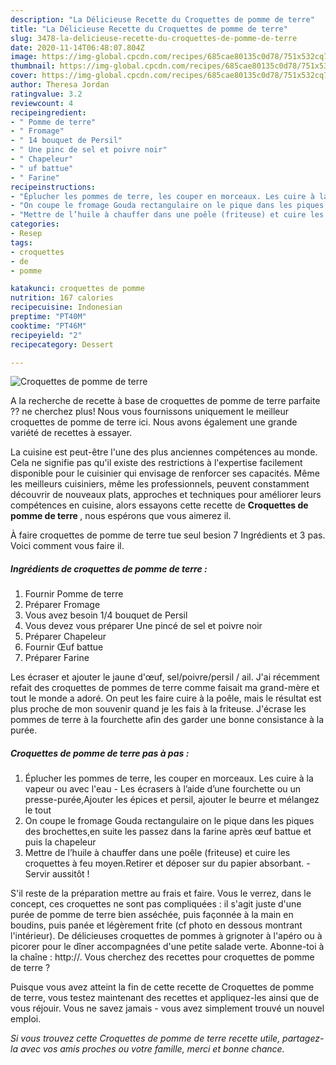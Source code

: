 ```yaml
---
description: "La Délicieuse Recette du Croquettes de pomme de terre"
title: "La Délicieuse Recette du Croquettes de pomme de terre"
slug: 3478-la-delicieuse-recette-du-croquettes-de-pomme-de-terre
date: 2020-11-14T06:48:07.804Z
image: https://img-global.cpcdn.com/recipes/685cae80135c0d78/751x532cq70/croquettes-de-pomme-de-terre-photo-principale-de-la-recette.jpg
thumbnail: https://img-global.cpcdn.com/recipes/685cae80135c0d78/751x532cq70/croquettes-de-pomme-de-terre-photo-principale-de-la-recette.jpg
cover: https://img-global.cpcdn.com/recipes/685cae80135c0d78/751x532cq70/croquettes-de-pomme-de-terre-photo-principale-de-la-recette.jpg
author: Theresa Jordan
ratingvalue: 3.2
reviewcount: 4
recipeingredient:
- " Pomme de terre"
- " Fromage"
- " 14 bouquet de Persil"
- " Une pinc de sel et poivre noir"
- " Chapeleur"
- " uf battue"
- " Farine"
recipeinstructions:
- "Éplucher les pommes de terre, les couper en morceaux. Les cuire à la vapeur ou avec l&#39;eau  Les écrasers à l’aide d’une fourchette ou un presse-purée,Ajouter les épices et persil, ajouter le beurre et mélangez le tout"
- "On coupe le fromage Gouda rectangulaire on le pique dans les piques des brochettes,en suite les passez dans la farine après œuf battue et puis la chapeleur"
- "Mettre de l’huile à chauffer dans une poêle (friteuse) et cuire les croquettes à feu moyen.Retirer et déposer sur du papier absorbant. Servir aussitôt !"
categories:
- Resep
tags:
- croquettes
- de
- pomme

katakunci: croquettes de pomme 
nutrition: 167 calories
recipecuisine: Indonesian
preptime: "PT40M"
cooktime: "PT46M"
recipeyield: "2"
recipecategory: Dessert

---
```



![Croquettes de pomme de terre](https://img-global.cpcdn.com/recipes/685cae80135c0d78/751x532cq70/croquettes-de-pomme-de-terre-photo-principale-de-la-recette.jpg)

A la recherche de recette à base de croquettes de pomme de terre parfaite ?? ne cherchez plus! Nous vous fournissons uniquement le meilleur croquettes de pomme de terre ici. Nous avons également une grande variété de recettes à essayer.

La cuisine est peut-être l'une des plus anciennes compétences au monde. Cela ne signifie pas qu'il existe des restrictions à l'expertise facilement disponible pour le cuisinier qui envisage de renforcer ses capacités. Même les meilleurs cuisiniers, même les professionnels, peuvent constamment découvrir de nouveaux plats, approches et techniques pour améliorer leurs compétences en cuisine, alors essayons cette recette de <strong> Croquettes de pomme de terre </strong>, nous espérons que vous aimerez il.

<!--inarticleads1-->

À faire croquettes de pomme de terre tue seul besion 7 Ingrédients et 3 pas. Voici comment vous faire il.

##### Ingrédients de croquettes de pomme de terre :

1. Fournir  Pomme de terre
1. Préparer  Fromage
1. Vous avez besoin  1/4 bouquet de Persil
1. Vous devez vous préparer  Une pincé de sel et poivre noir
1. Préparer  Chapeleur
1. Fournir  Œuf battue
1. Préparer  Farine


Les écraser et ajouter le jaune d&#39;œuf, sel/poivre/persil / ail. J&#39;ai récemment refait des croquettes de pommes de terre comme faisait ma grand-mère et tout le monde a adoré. On peut les faire cuire à la poêle, mais le résultat est plus proche de mon souvenir quand je les fais à la friteuse. J&#39;écrase les pommes de terre à la fourchette afin des garder une bonne consistance à la purée. 

<!--inarticleads2-->

##### Croquettes de pomme de terre pas à pas :

1. Éplucher les pommes de terre, les couper en morceaux. Les cuire à la vapeur ou avec l&#39;eau  - Les écrasers à l’aide d’une fourchette ou un presse-purée,Ajouter les épices et persil, ajouter le beurre et mélangez le tout
1. On coupe le fromage Gouda rectangulaire on le pique dans les piques des brochettes,en suite les passez dans la farine après œuf battue et puis la chapeleur
1. Mettre de l’huile à chauffer dans une poêle (friteuse) et cuire les croquettes à feu moyen.Retirer et déposer sur du papier absorbant. - Servir aussitôt !


S&#39;il reste de la préparation mettre au frais et faire. Vous le verrez, dans le concept, ces croquettes ne sont pas compliquées : il s&#39;agit juste d&#39;une purée de pomme de terre bien asséchée, puis façonnée à la main en boudins, puis panée et légèrement frite (cf photo en dessous montrant l&#39;intérieur). De délicieuses croquettes de pommes à grignoter à l&#39;apéro ou à picorer pour le dîner accompagnées d&#39;une petite salade verte. Abonne-toi à la chaîne : http://. Vous cherchez des recettes pour croquettes de pomme de terre ? 

<!--inarticleads1-->

<p>
Puisque vous avez atteint la fin de cette recette de Croquettes de pomme de terre, vous testez maintenant des recettes et appliquez-les ainsi que de vous réjouir. Vous ne savez jamais - vous avez simplement trouvé un nouvel emploi.
</p>

<p>
<i>Si vous trouvez cette Croquettes de pomme de terre recette utile, partagez-la avec vos amis proches ou votre famille, merci et bonne chance.</i>
</p>
